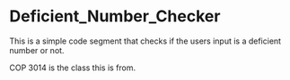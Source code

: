 # Deficient_Number_Checker
This is a simple code segment that checks if the users input is a deficient number or not.

COP 3014 is the class this is from.
